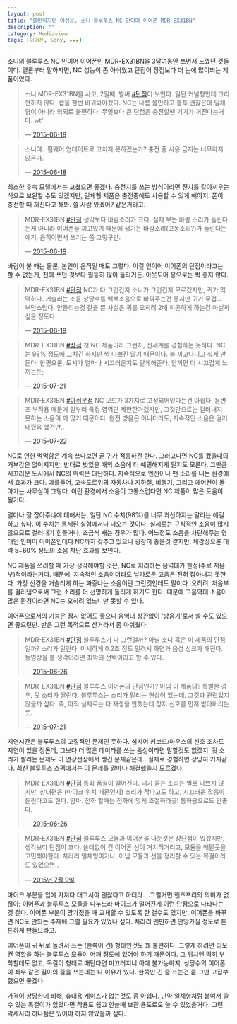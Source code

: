 ```yaml
---
layout: post
title: "쓸만하지만 아쉬운, 소니 블루투스 NC 인이어 이어폰 MDR-EX31BN"
description: ""
category: Mediaview
tags: [이어폰, Sony, ★★★]
---
```


소니의 블루투스 NC 인이어 이어폰인 MDR-EX31BN을 3달여동안 쓰면서 느꼈던 것들이다.
결론부터 말하자면, NC 성능이 좀 아쉬웠고 단점이 장점보다 더 눈에 많이띄는 제품이었다.

<blockquote class="twitter-tweet" data-conversation="none" lang="ko"><p lang="ko" dir="ltr">소니 MDR-EX31BN을 사고, 2일째. 벌써 <a href="https://twitter.com/hashtag/%EB%8B%A8%EC%A0%90?src=hash">#단점</a>이 보인다. 일단 커널형인데 그리 편하지 않다. 캡을 한번 바꿔봐야겠다. NC는 나름 쓸만하고 블투 괜찮은데 일체형이 아니라 의외로 불편하다. 무엇보다 큰 단점은 충전할땐 기기가 꺼진다는거다. wtf</p>&mdash; <a href="https://twitter.com/reznoa/status/611443851564224512">2015-06-18</a></blockquote>

<blockquote class="twitter-tweet" data-conversation="none" lang="ko"><p lang="ko" dir="ltr">소니여.. 펌웨어 업데이트로 고치지 못하겠는가? 충전 중 사용 금지는 너무하지 않은가.</p>&mdash; <a href="https://twitter.com/reznoa/status/611446347770662913">2015-06-18</a></blockquote>

최소한 후속 모델에서는 고쳤으면 좋겠다.
충전지를 쓰는 방식이라면 전지를 갈아끼우는 식으로 보완할 수도 있겠지만,
일체형 제품은 충전중에도 사용할 수 있게 해야지.
폰이 충전할 때 꺼진다고 해봐. 쓸 사람 있겠어? 같은거라고.

<blockquote class="twitter-tweet" data-conversation="none" lang="ko"><p lang="ko" dir="ltr">MDR-EX31BN <a href="https://twitter.com/hashtag/%EB%8B%A8%EC%A0%90?src=hash">#단점</a> 생각보다 바람소리가 크다. 실제 부는 바람 소리가 들린다는게 아니라 이어폰을 끼고있기 때문에 생기는 바람소리(고동소리?)가 들린다는 얘기. 움직이면서 쓰기는 쫌 그렇구만.</p>&mdash; <a href="https://twitter.com/reznoa/status/611710945560145920">2015-06-19</a></blockquote>

바람이 불 때는 물론, 본인이 움직일 때도 그렇다.
이걸 인이어 이어폰의 단점이라고는 할 수 없는게, 전에 쓰던 것보다 월등히 많이 들리거든.
아웃도어 용으로는 썩 좋지 않다.

<blockquote class="twitter-tweet" data-conversation="none" lang="ko"><p lang="ko" dir="ltr">MDR-EX31BN <a href="https://twitter.com/hashtag/%EB%8B%A8%EC%A0%90?src=hash">#단점</a> NC가 다 그런건지 소니가 그런건지 모르겠지만, 귀가 먹먹하다. 거슬리는 소음 상당수를 백색소음으로 바꿔주는건 좋지만 귀가 무겁고 부담스럽다. 안들리는것 같을 뿐 사실은 귀를 오히려 2배 피곤하게 하는건 아닐까 싶을 정도다.</p>&mdash; <a href="https://twitter.com/reznoa/status/611783849928818688">2015-06-19</a></blockquote>

<blockquote class="twitter-tweet" data-conversation="none" lang="ko"><p lang="ko" dir="ltr">MDR-EX31BN <a href="https://twitter.com/hashtag/%EC%9E%A5%EC%A0%90?src=hash">#장점</a> 첫 NC 제품이라 그런지, 신세계를 경험하는 듯하다. NC는 98% 정도에 그치긴 하지만 썩 나쁘진 않기 때문이다. 늘 끼고다니고 싶게 만든다. 한편으론, 도시가 얼마나 시끄러운지도 알게해준다. 안끼면 더 시끄럽게 느끼는듯;</p>&mdash; <a href="https://twitter.com/reznoa/status/623314299444793344">2015-07-21</a></blockquote>

<blockquote class="twitter-tweet" data-conversation="none" lang="ko"><p lang="ko" dir="ltr">MDR-EX31BN <a href="https://twitter.com/hashtag/%EC%95%84%EC%89%AC%EC%9A%B4%EC%A0%90?src=hash">#아쉬운점</a> NC 모드가 3가지로 고정되어있다는건 아쉽다. 음변조 부작용 때문에 일부러 특정 영역만 제한한거겠지만, 그것만으로는 걸러내지 못하는 소음이 꽤 많기 때문이다. 완전 방음은 아니더라도, 지속적인 소음은 걸러내줬음 했건만..</p>&mdash; <a href="https://twitter.com/reznoa/status/623765399813795840">2015-07-22</a></blockquote>

NC로 인한 먹먹함은 계속 쓰다보면 곧 귀가 적응하긴 한다.
그러고나면 NC를 켰을때의 거부감은 없어지지만, 반대로 벗었을 때의 소음에 더 예민해지게 될지도 모른다.
그만큼 시끄러운 도시에서 NC의 위력은 대단하다.
지속적으로 엔진이나 팬 소리를 내는 환경에서 효과가 크다.
예를들어, 고속도로위의 자동차나 지하철, 비행기, 그리고 에어컨이 돌아가는 사무실이 그렇다.
이런 환경에서 소음이 고통스럽다면 NC 제품이 많은 도움이 될거다.

얼마나 잘 잡아주냐에 대해서는,
일단 NC 수치(98%)를 너무 과신하지는 말라는 얘길 하고 싶다.
이 수치는 통제된 실험에서나 나오는 것이다.
실제로는 규칙적인 소음이 많지 않으므로 걸러내기 힘들거나, 조금씩 새는 경우가 많다.
어느정도 소음을 차단해주는 형태인 인이어 이어폰인데다 NC까지 갖추고 있으니 굉장히 좋을것 같지만,
체감상으론 대략 5~60% 정도의 소음 차단 효과를 보인다.

NC 제품을 쓰려할 때 가장 생각해야할 것은, NC로 처리하는 음역대가 한정(주로 저음부)적이라는거다.
때문에, 지속적인 소음이더라도 날카로운 고음은 전혀 잡아내지 못한다.
가장 신경을 거슬리게 하는 짜증나는 소음이란 그런것인데도 말이다.
오히려, 저음부를 걸러냄으로써 그런 소리를 더 선명하게 들리게 하기도 한다.
때문에 고음역대 소음이 많은 환경이라면 NC는 오히려 없느니만 못할 수 있다.

이어폰으로서의 기능은 잠시 없어도 좋으니 음역대 상관없이 '방음기'로서 쓸 수도 있으면 좋으련만.
반은 그런 목적으로 산거라서 좀 아쉬웠다.

<blockquote class="twitter-tweet" data-conversation="none" lang="ko"><p lang="ko" dir="ltr">MDR-EX31BN <a href="https://twitter.com/hashtag/%EB%8B%A8%EC%A0%90?src=hash">#단점</a> 블루투스가 다 그런걸까? 아님 소니 혹은 이 제품의 단점일까? 소리가 밀린다. 미세하게 0.2초 정도 밀려서 화면과 음성 싱크가 깨진다. 동영상을 볼 생각이라면 최악의 선택이라고 할 수 있다.</p>&mdash; <a href="https://twitter.com/reznoa/status/614303767874244608">2015-06-26</a></blockquote>

<blockquote class="twitter-tweet" data-conversation="none" lang="ko"><p lang="ko" dir="ltr">MDR-EX31BN <a href="https://twitter.com/hashtag/%EB%8B%A8%EC%A0%90?src=hash">#단점</a> 블루투스 이어폰의 단점인가? 아님 이 제품의? 특별한 경우, 뒷 소리가 짤린다. 블루투스는 소리가 밀리는 현상이 있는데, 그것과 관련있지 않을까 싶다. 즉, 아직 실제로는 다 재생을 안했는데 정지 신호를 먼저 받아버리는 듯.</p>&mdash; <a href="https://twitter.com/reznoa/status/623313109831159808">2015-07-21</a></blockquote>

지연시간은 블루투스의 고질적인 문제인 듯하다.
심지어 키보드/마우스의 신호 조차도 지연이 있을 정돈데, 그보다 더 많은 데이타를 쓰는 음성이라면 말할것도 없겠지.
뒷 소리가 짤리는 문제도 이 연장선상에서 생긴 문제같은데.. 실제로 경험하면 상당히 거지같다.
최신 블루투스 스펙에서는 이 문제를 얼마나 해결했을지 모르겠다.

<blockquote class="twitter-tweet" data-conversation="none" lang="ko"><p lang="ko" dir="ltr">MDR-EX31BN <a href="https://twitter.com/hashtag/%EB%8B%A8%EC%A0%90?src=hash">#단점</a> 통화 품질이 떨어진다. 내가 듣는 소리는 별로 나쁘지 않지만, 상대편은 (마이크 위치 때문인지) 소리가 작다고도 하고, 시끄러운 잡음이 들린다고도 한다. 얌마. 전화 할때는 전화에 맞게 조절하라곳! 통화용으로도 안좋다.</p>&mdash; <a href="https://twitter.com/reznoa/status/614304189615702016">2015-06-26</a></blockquote>

<blockquote class="twitter-tweet" data-conversation="none" lang="ko"><p lang="ko" dir="ltr">MDR-EX31BN <a href="https://twitter.com/hashtag/%EB%8B%A8%EC%A0%90?src=hash">#단점</a> 블루투스 모듈과 이어폰을 나눈것은 장단점이 있겠지만, 생각보다 단점이 크다. 쓸데없이 긴 이어폰 선이 거치적거리고, 모듈을 매달곳을 고민해야한다. 차라리 일체형이거나, 아님 모듈과 선을 정리할 수 있는 목걸이라도 있었으면..</p>&mdash; <a href="https://twitter.com/reznoa/status/619060821503533056">2015년 7월 9일</a></blockquote>

마이크 부분을 입에 가져다 대고서야 괜찮다고 하더라.
..그럴거면 핸즈프리의 의미가 없잖아;
이어폰과 블루투스 모듈을 나누느라 마이크가 멀어진게 이런 단점으로 나타나는 것 같다.
이어폰 부분이 망가졌을 때 교체할 수 있도록 한 걸수도 있지만,
이어폰을 바꾸면 NC도 안되는 주제에 그럴 필요가 있었나 싶다.
차라리 왠만하면 안망가질 정도로 튼튼하게 만들으라고.

이어폰이 귀 뒤로 돌려서 쓰는 (한쪽이 긴) 형태인것도 꽤 불편하다.
그렇게 하려면 리모컨 역할을 하는 블루투스 모듈이 어깨 정도에 있어야 하기 때문이다.
그 위치엔 딱히 부착할데도 없고, 목걸이 형태로 매단다면 미끄러지니 아예 불가능하지.
상당수의 이어폰이 좌우 같은 길이의 줄을 쓰는데는 다 이유가 있다.
한쪽만 긴 줄 쓰는건 좀 그만 고집부렸으면 좋겠다.

가격이 상당한데 비해, 휴대용 케이스가 없는것도 좀 아쉽다.
만약 일체형처럼 붙여서 쓸 수 있는 목걸이가 있었다면 착용도 쉽고 안쓸때 보관 용도로도 쓸 수 있었을거다.
그런 악세사리 하나쯤은 있어야 하지 않았을까 싶다.

<script async src="//platform.twitter.com/widgets.js" charset="utf-8"></script>
